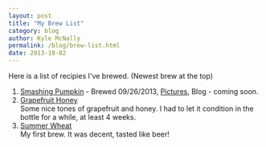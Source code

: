```yaml
---
layout: post
title: "My Brew List"
category: blog
author: Kyle McNally
permalink: /blog/brew-list.html
date: 2013-10-02
---
```


Here is a list of recipies I've brewed. (Newest brew at the top)

1. [Smashing Pumpkin](http://www.northernbrewer.com/shop/smashing-pumpkin-ale-all-grain-kit.html) - Brewed 09/26/2013, [Pictures](https://secure.flickr.com/photos/sparticuz/tags/smashingpumpkinale), Blog - coming soon.
1. [Grapefruit Honey](http://brooklynbrewshop.com/1-gallon-beer-mixes/grapefruit-honey-ale-mix)  
   Some nice tones of grapefruit and honey. I had to let it condition in the bottle for a while, at least 4 weeks.
1. [Summer Wheat](http://brooklynbrewshop.com/1-gallon-beer-mixes/summer-wheat-beer-mix)  
   My first brew. It was decent, tasted like beer!
